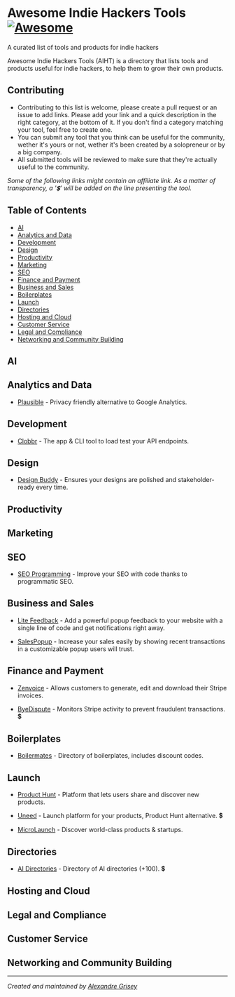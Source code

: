 # Awesome Indie Hackers Tools [![Awesome](https://awesome.re/badge-flat.svg)](https://awesome.re)
A curated list of tools and products for indie hackers

Awesome Indie Hackers Tools (AIHT) is a directory that lists tools and products useful for indie hackers, to help them to grow their own products.

## Contributing

- Contributing to this list is welcome, please create a pull request or an issue to add links. Please add your link and a quick description in the right category, at the bottom of it. If you don't find a category matching your tool, feel free to create one.
- You can submit any tool that you think can be useful for the community, wether it's yours or not, wether it's been created by a solopreneur or by a big company.
- All submitted tools will be reviewed to make sure that they're actually useful to the community.

_Some of the following links might contain an affiliate link. As a matter of transparency, a '💲' will be added on the line presenting the tool._

## Table of Contents

- [AI](#ai)
- [Analytics and Data](#analytics-and-data)
- [Development](#development)
- [Design](#design)
- [Productivity](#productivity)
- [Marketing](#marketing)
- [SEO](#seo)
- [Finance and Payment](#finance-and-payment)
- [Business and Sales](#business-and-sales)
- [Boilerplates](#boilerplates)
- [Launch](#launch)
- [Directories](#directories)
- [Hosting and Cloud](#hosting-and-cloud)
- [Customer Service](#customer-service)
- [Legal and Compliance](#legal-and-compliance)
- [Networking and Community Building](#networking-and-community-building)

## AI

## Analytics and Data
- [Plausible](https://plausible.io/) - Privacy friendly alternative to Google Analytics.

## Development
- [Clobbr](https://clobbr.app/) - The app & CLI tool to load test your API endpoints.

## Design 
- [Design Buddy](https://designbuddy.net/) - Ensures your designs are polished and stakeholder-ready every time.

## Productivity

## Marketing

## SEO
- [SEO Programming](https://seo-programming.com/) - Improve your SEO with code thanks to programmatic SEO.

## Business and Sales
- [Lite Feedback](https://litefeedback.com/) - Add a powerful popup feedback to your website with a single line  of code and get notifications  right away.

- [SalesPopup](https://SalesPopup.io) - Increase your sales easily by showing recent transactions in a customizable popup users will trust.

## Finance and Payment
- [Zenvoice](https://zenvoice.io/) - Allows customers to generate, edit and download their Stripe invoices.

- [ByeDispute](https://byedispute.com?via=3ph7mfsonhqwk6iar9lj) - Monitors Stripe activity to prevent fraudulent transactions. 💲

## Boilerplates
- [Boilermates](https://boilermat.es/) - Directory of boilerplates, includes discount codes.

## Launch
- [Product Hunt](https://www.producthunt.com/) - Platform that lets users share and discover new products.

- [Uneed](https://uneed.best?aff=KeBrq) - Launch platform for your products, Product Hunt alternative. 💲

- [MicroLaunch](https://microlaunch.net/) - Discover world-class products & startups.

## Directories
- [AI Directories](https://aidirectori.es/?via=sdlvukfr1vvk00etygw3) - Directory of AI directories (+100). 💲

## Hosting and Cloud

## Legal and Compliance

## Customer Service

## Networking and Community Building

---

_Created and maintained by [Alexandre Grisey](https://alexandre-grisey.fr/)_
